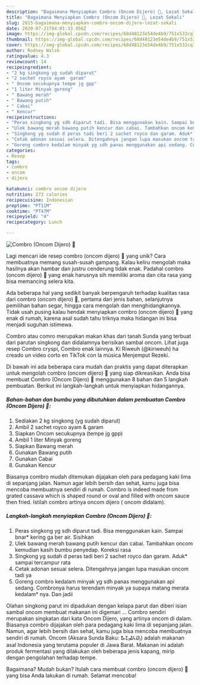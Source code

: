 ```yaml
---
description: "Bagaimana Menyiapkan Combro (Oncom Dijero) 🤭, Lezat Sekali"
title: "Bagaimana Menyiapkan Combro (Oncom Dijero) 🤭, Lezat Sekali"
slug: 2815-bagaimana-menyiapkan-combro-oncom-dijero-lezat-sekali
date: 2020-07-21T04:01:33.956Z
image: https://img-global.cpcdn.com/recipes/68d48123e54de4b9/751x532cq70/combro-oncom-dijero-🤭-foto-resep-utama.jpg
thumbnail: https://img-global.cpcdn.com/recipes/68d48123e54de4b9/751x532cq70/combro-oncom-dijero-🤭-foto-resep-utama.jpg
cover: https://img-global.cpcdn.com/recipes/68d48123e54de4b9/751x532cq70/combro-oncom-dijero-🤭-foto-resep-utama.jpg
author: Rodney Walsh
ratingvalue: 4.3
reviewcount: 14
recipeingredient:
- "2 kg singkong yg sudah diparut"
- "2 sachet royco ayam  garam"
- " Oncom secukupnya tempe jg gpp"
- "1 liter Minyak goreng"
- " Bawang merah"
- " Bawang putih"
- " Cabai"
- " Kencur"
recipeinstructions:
- "Peras singkong yg sdh diparut tadi. Bisa menggunakan kain. Sampai bnar* kering ga ber air. Sisihkan"
- "Ulek bawang merah bawang putih kencur dan cabai. Tambahkan oncom kemudian kasih bumbu penyedap. Koreksi rasa"
- "Singkong yg sudah d peras tadi beri 2 sachet royco dan garam. Aduk* sampai tercampur rata"
- "Cetak adonan sesuai selera. Ditengahnya jangan lupa masukan oncom tadi ya"
- "Goreng combro kedalam minyak yg sdh panas menggunakan api sedang. Combronya harus terendam minyak ya supaya matang merata kedalam* nya. Dan jadii"
categories:
- Resep
tags:
- combro
- oncom
- dijero

katakunci: combro oncom dijero 
nutrition: 273 calories
recipecuisine: Indonesian
preptime: "PT11M"
cooktime: "PT47M"
recipeyield: "4"
recipecategory: Lunch

---
```



![Combro (Oncom Dijero) 🤭](https://img-global.cpcdn.com/recipes/68d48123e54de4b9/751x532cq70/combro-oncom-dijero-🤭-foto-resep-utama.jpg)

Lagi mencari ide resep combro (oncom dijero) 🤭 yang unik? Cara membuatnya memang susah-susah gampang. Kalau keliru mengolah maka hasilnya akan hambar dan justru cenderung tidak enak. Padahal combro (oncom dijero) 🤭 yang enak harusnya sih memiliki aroma dan cita rasa yang bisa memancing selera kita.

Ada beberapa hal yang sedikit banyak berpengaruh terhadap kualitas rasa dari combro (oncom dijero) 🤭, pertama dari jenis bahan, selanjutnya pemilihan bahan segar, hingga cara mengolah dan menghidangkannya. Tidak usah pusing kalau hendak menyiapkan combro (oncom dijero) 🤭 yang enak di rumah, karena asal sudah tahu triknya maka hidangan ini bisa menjadi suguhan istimewa.

Combro atau comro merupakan makan khas dari tanah Sunda yang terbuat dari parutan singkong dan didalamnya berisikan sambal oncom. Lihat juga resep Combro cryspi, Combro enak lainnya. Ki Riweuh (@kiriweuh) ha creado un video corto en TikTok con la música Menjemput Rezeki.


Di bawah ini ada beberapa cara mudah dan praktis yang dapat diterapkan untuk mengolah combro (oncom dijero) 🤭 yang siap dikreasikan. Anda bisa membuat Combro (Oncom Dijero) 🤭 menggunakan 8 bahan dan 5 langkah pembuatan. Berikut ini langkah-langkah untuk menyiapkan hidangannya.

<!--inarticleads1-->

##### Bahan-bahan dan bumbu yang dibutuhkan dalam pembuatan Combro (Oncom Dijero) 🤭:

1. Sediakan 2 kg singkong (yg sudah diparut)
1. Ambil 2 sachet royco ayam &amp; garam
1. Siapkan  Oncom secukupnya (tempe jg gpp)
1. Ambil 1 liter Minyak goreng
1. Siapkan  Bawang merah
1. Gunakan  Bawang putih
1. Gunakan  Cabai
1. Gunakan  Kencur


Biasanya combro mudah ditemukan dijajakan oleh para pedagang kaki lima di sepanjang jalan. Namun agar lebih bersih dan sehat, kamu juga bisa mencoba membuatnya sendiri di rumah. Combro is indeed made from grated cassava which is shaped round or oval and filled with oncom sauce then fried. Istilah combro artinya oncom dijero ( oncom didalam). 

<!--inarticleads2-->

##### Langkah-langkah menyiapkan Combro (Oncom Dijero) 🤭:

1. Peras singkong yg sdh diparut tadi. Bisa menggunakan kain. Sampai bnar* kering ga ber air. Sisihkan
1. Ulek bawang merah bawang putih kencur dan cabai. Tambahkan oncom kemudian kasih bumbu penyedap. Koreksi rasa
1. Singkong yg sudah d peras tadi beri 2 sachet royco dan garam. Aduk* sampai tercampur rata
1. Cetak adonan sesuai selera. Ditengahnya jangan lupa masukan oncom tadi ya
1. Goreng combro kedalam minyak yg sdh panas menggunakan api sedang. Combronya harus terendam minyak ya supaya matang merata kedalam* nya. Dan jadii


Olahan singkong parut ini dipadukan dengan kelapa parut dan diberi isian sambal oncom membuat makanan ini digemari … Combro sendiri merupakan singkatan dari kata Oncom Dijero, yang artinya oncom di dalam. Biasanya combro dijajakan oleh para pedagang kaki lima di sepanjang jalan. Namun, agar lebih bersih dan sehat, kamu juga bisa mencoba membuatnya sendiri di rumah. Oncom (Aksara Sunda Baku: ᮇᮔ᮪ᮎᮧᮙ᮪) adalah makanan asal Indonesia yang terutama populer di Jawa Barat. Makanan ini adalah produk fermentasi yang dilakukan oleh beberapa jenis kapang, mirip dengan pengolahan terhadap tempe. 

Bagaimana? Mudah bukan? Itulah cara membuat combro (oncom dijero) 🤭 yang bisa Anda lakukan di rumah. Selamat mencoba!
